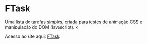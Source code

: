 # FTask
Uma lista de tarefas simples, criada para testes de animação CSS e manipulação do DOM (javascript).
<


Acesso ao site aqui: [FTask](https://wesleytelesbenette.github.io/FTask/).
